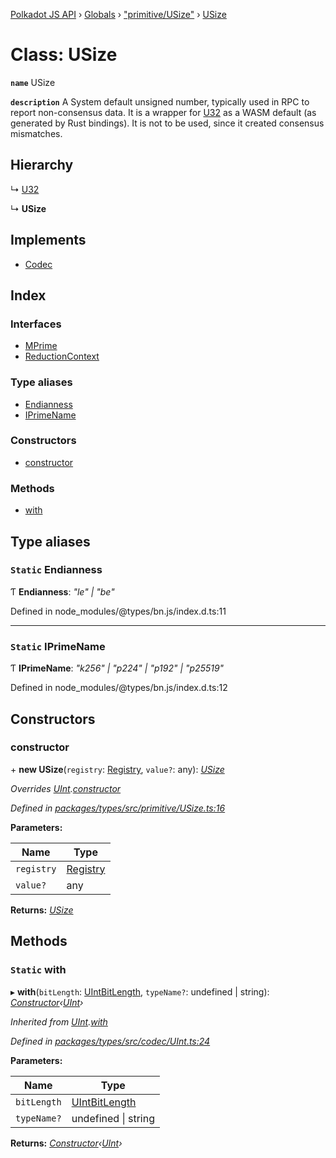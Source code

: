 [Polkadot JS API](../README.md) › [Globals](../globals.md) › ["primitive/USize"](../modules/_primitive_usize_.md) › [USize](_primitive_usize_.usize.md)

# Class: USize

**`name`** USize

**`description`** 
A System default unsigned number, typically used in RPC to report non-consensus
data. It is a wrapper for [U32](_primitive_u32_.u32.md) as a WASM default (as generated by Rust bindings).
It is not to be used, since it created consensus mismatches.

## Hierarchy

  ↳ [U32](_primitive_u32_.u32.md)

  ↳ **USize**

## Implements

* [Codec](../interfaces/_types_codec_.codec.md)

## Index

### Interfaces

* [MPrime](../interfaces/_primitive_usize_.usize.mprime.md)
* [ReductionContext](../interfaces/_primitive_usize_.usize.reductioncontext.md)

### Type aliases

* [Endianness](_primitive_usize_.usize.md#static-endianness)
* [IPrimeName](_primitive_usize_.usize.md#static-iprimename)

### Constructors

* [constructor](_primitive_usize_.usize.md#constructor)

### Methods

* [with](_primitive_usize_.usize.md#static-with)

## Type aliases

### `Static` Endianness

Ƭ **Endianness**: *"le" | "be"*

Defined in node_modules/@types/bn.js/index.d.ts:11

___

### `Static` IPrimeName

Ƭ **IPrimeName**: *"k256" | "p224" | "p192" | "p25519"*

Defined in node_modules/@types/bn.js/index.d.ts:12

## Constructors

###  constructor

\+ **new USize**(`registry`: [Registry](../interfaces/_types_registry_.registry.md), `value?`: any): *[USize](_primitive_usize_.usize.md)*

*Overrides [UInt](_codec_uint_.uint.md).[constructor](_codec_uint_.uint.md#constructor)*

*Defined in [packages/types/src/primitive/USize.ts:16](https://github.com/polkadot-js/api/blob/c5c77c9b52/packages/types/src/primitive/USize.ts#L16)*

**Parameters:**

Name | Type |
------ | ------ |
`registry` | [Registry](../interfaces/_types_registry_.registry.md) |
`value?` | any |

**Returns:** *[USize](_primitive_usize_.usize.md)*

## Methods

### `Static` with

▸ **with**(`bitLength`: [UIntBitLength](../modules/_codec_abstractint_.md#uintbitlength), `typeName?`: undefined | string): *[Constructor](../interfaces/_types_codec_.constructor.md)‹[UInt](_codec_uint_.uint.md)›*

*Inherited from [UInt](_codec_uint_.uint.md).[with](_codec_uint_.uint.md#static-with)*

*Defined in [packages/types/src/codec/UInt.ts:24](https://github.com/polkadot-js/api/blob/c5c77c9b52/packages/types/src/codec/UInt.ts#L24)*

**Parameters:**

Name | Type |
------ | ------ |
`bitLength` | [UIntBitLength](../modules/_codec_abstractint_.md#uintbitlength) |
`typeName?` | undefined &#124; string |

**Returns:** *[Constructor](../interfaces/_types_codec_.constructor.md)‹[UInt](_codec_uint_.uint.md)›*
